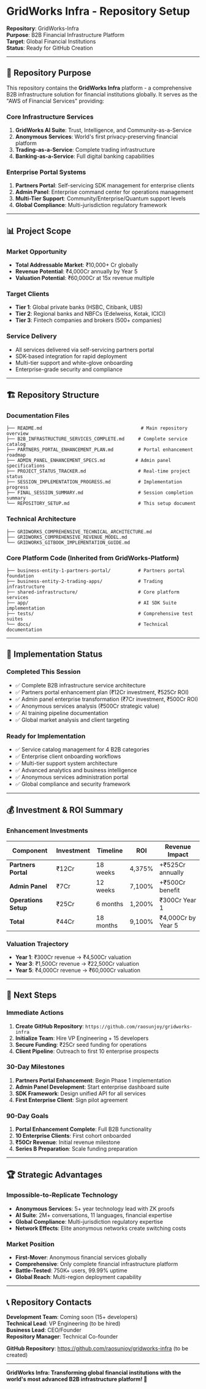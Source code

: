 # GridWorks Infra - Repository Setup

**Repository**: GridWorks-Infra  
**Purpose**: B2B Financial Infrastructure Platform  
**Target**: Global Financial Institutions  
**Status**: Ready for GitHub Creation

---

## 🎯 **Repository Purpose**

This repository contains the **GridWorks Infra** platform - a comprehensive B2B infrastructure solution for financial institutions globally. It serves as the "AWS of Financial Services" providing:

### **Core Infrastructure Services**
1. **GridWorks AI Suite**: Trust, Intelligence, and Community-as-a-Service
2. **Anonymous Services**: World's first privacy-preserving financial platform
3. **Trading-as-a-Service**: Complete trading infrastructure
4. **Banking-as-a-Service**: Full digital banking capabilities

### **Enterprise Portal Systems**
1. **Partners Portal**: Self-servicing SDK management for enterprise clients
2. **Admin Panel**: Enterprise command center for operations management
3. **Multi-Tier Support**: Community/Enterprise/Quantum support levels
4. **Global Compliance**: Multi-jurisdiction regulatory framework

---

## 📊 **Project Scope**

### **Market Opportunity**
- **Total Addressable Market**: ₹10,000+ Cr globally
- **Revenue Potential**: ₹4,000Cr annually by Year 5
- **Valuation Potential**: ₹60,000Cr at 15x revenue multiple

### **Target Clients**
- **Tier 1**: Global private banks (HSBC, Citibank, UBS)
- **Tier 2**: Regional banks and NBFCs (Edelweiss, Kotak, ICICI)
- **Tier 3**: Fintech companies and brokers (500+ companies)

### **Service Delivery**
- All services delivered via self-servicing partners portal
- SDK-based integration for rapid deployment
- Multi-tier support and white-glove onboarding
- Enterprise-grade security and compliance

---

## 🏗️ **Repository Structure**

### **Documentation Files**
```
├── README.md                                    # Main repository overview
├── B2B_INFRASTRUCTURE_SERVICES_COMPLETE.md     # Complete service catalog
├── PARTNERS_PORTAL_ENHANCEMENT_PLAN.md         # Portal enhancement roadmap
├── ADMIN_PANEL_ENHANCEMENT_SPECS.md           # Admin panel specifications
├── PROJECT_STATUS_TRACKER.md                   # Real-time project status
├── SESSION_IMPLEMENTATION_PROGRESS.md          # Implementation progress
├── FINAL_SESSION_SUMMARY.md                    # Session completion summary
└── REPOSITORY_SETUP.md                         # This setup document
```

### **Technical Architecture**
```
├── GRIDWORKS_COMPREHENSIVE_TECHNICAL_ARCHITECTURE.md
├── GRIDWORKS_COMPREHENSIVE_REVENUE_MODEL.md
└── GRIDWORKS_GITBOOK_IMPLEMENTATION_GUIDE.md
```

### **Core Platform Code** (Inherited from GridWorks-Platform)
```
├── business-entity-1-partners-portal/          # Partners portal foundation
├── business-entity-2-trading-apps/             # Trading infrastructure
├── shared-infrastructure/                      # Core platform services
├── app/                                        # AI SDK Suite implementation
├── tests/                                      # Comprehensive test suites
└── docs/                                       # Technical documentation
```

---

## 🚀 **Implementation Status**

### **Completed This Session**
- ✅ Complete B2B infrastructure service architecture
- ✅ Partners portal enhancement plan (₹12Cr investment, ₹525Cr ROI)
- ✅ Admin panel enterprise transformation (₹7Cr investment, ₹500Cr ROI)
- ✅ Anonymous services analysis (₹500Cr strategic value)
- ✅ AI training pipeline documentation
- ✅ Global market analysis and client targeting

### **Ready for Implementation**
- ✅ Service catalog management for 4 B2B categories
- ✅ Enterprise client onboarding workflows
- ✅ Multi-tier support system architecture
- ✅ Advanced analytics and business intelligence
- ✅ Anonymous services administration portal
- ✅ Global compliance and security framework

---

## 💰 **Investment & ROI Summary**

### **Enhancement Investments**
| **Component** | **Investment** | **Timeline** | **ROI** | **Revenue Impact** |
|---------------|----------------|--------------|---------|-------------------|
| **Partners Portal** | ₹12Cr | 18 weeks | 4,375% | +₹525Cr annually |
| **Admin Panel** | ₹7Cr | 12 weeks | 7,100% | +₹500Cr benefit |
| **Operations Setup** | ₹25Cr | 6 months | 1,200% | ₹300Cr Year 1 |
| **Total** | ₹44Cr | 18 months | 9,100% | ₹4,000Cr by Year 5 |

### **Valuation Trajectory**
- **Year 1**: ₹300Cr revenue → ₹4,500Cr valuation
- **Year 3**: ₹1,500Cr revenue → ₹22,500Cr valuation  
- **Year 5**: ₹4,000Cr revenue → ₹60,000Cr valuation

---

## 🎯 **Next Steps**

### **Immediate Actions**
1. **Create GitHub Repository**: `https://github.com/raosunjoy/gridworks-infra`
2. **Initialize Team**: Hire VP Engineering + 15 developers
3. **Secure Funding**: ₹25Cr seed funding for operations
4. **Client Pipeline**: Outreach to first 10 enterprise prospects

### **30-Day Milestones**
1. **Partners Portal Enhancement**: Begin Phase 1 implementation
2. **Admin Panel Development**: Start enterprise dashboard suite
3. **SDK Framework**: Design unified API for all services
4. **First Enterprise Client**: Sign pilot agreement

### **90-Day Goals**
1. **Portal Enhancement Complete**: Full B2B functionality
2. **10 Enterprise Clients**: First cohort onboarded
3. **₹50Cr Revenue**: Initial revenue milestone
4. **Series B Preparation**: Scale funding preparation

---

## 🏆 **Strategic Advantages**

### **Impossible-to-Replicate Technology**
- **Anonymous Services**: 5+ year technology lead with ZK proofs
- **AI Suite**: 2M+ conversations, 11 languages, financial expertise
- **Global Compliance**: Multi-jurisdiction regulatory expertise
- **Network Effects**: Elite anonymous networks create switching costs

### **Market Position**
- **First-Mover**: Anonymous financial services globally
- **Comprehensive**: Only complete financial infrastructure platform
- **Battle-Tested**: 750K+ users, 99.99% uptime
- **Global Reach**: Multi-region deployment capability

---

## 📞 **Repository Contacts**

**Development Team**: Coming soon (15+ developers)  
**Technical Lead**: VP Engineering (to be hired)  
**Business Lead**: CEO/Founder  
**Repository Manager**: Technical Co-founder

**GitHub Repository**: https://github.com/raosunjoy/gridworks-infra (to be created)

---

**GridWorks Infra: Transforming global financial institutions with the world's most advanced B2B infrastructure platform! 🚀**